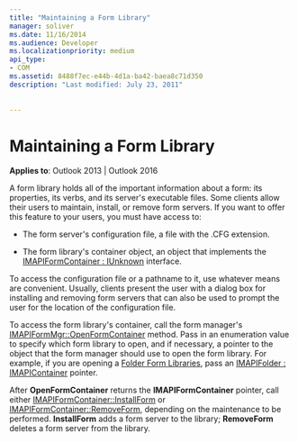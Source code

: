 ```yaml
---
title: "Maintaining a Form Library"
manager: soliver
ms.date: 11/16/2014
ms.audience: Developer
ms.localizationpriority: medium
api_type:
- COM
ms.assetid: 8488f7ec-e44b-4d1a-ba42-baea8c71d350
description: "Last modified: July 23, 2011"
 
 
---
```


# Maintaining a Form Library

  
  
**Applies to**: Outlook 2013 | Outlook 2016 
  
A form library holds all of the important information about a form: its properties, its verbs, and its server's executable files. Some clients allow their users to maintain, install, or remove form servers. If you want to offer this feature to your users, you must have access to:
  
- The form server's configuration file, a file with the .CFG extension.
    
- The form library's container object, an object that implements the [IMAPIFormContainer : IUnknown](imapiformcontaineriunknown.md) interface. 
    
To access the configuration file or a pathname to it, use whatever means are convenient. Usually, clients present the user with a dialog box for installing and removing form servers that can also be used to prompt the user for the location of the configuration file.
  
To access the form library's container, call the form manager's [IMAPIFormMgr::OpenFormContainer](imapiformmgr-openformcontainer.md) method. Pass in an enumeration value to specify which form library to open, and if necessary, a pointer to the object that the form manager should use to open the form library. For example, if you are opening a [Folder Form Libraries](folder-form-libraries.md), pass an [IMAPIFolder : IMAPIContainer](imapifolderimapicontainer.md) pointer. 
  
After **OpenFormContainer** returns the **IMAPIFormContainer** pointer, call either [IMAPIFormContainer::InstallForm](imapiformcontainer-installform.md) or [IMAPIFormContainer::RemoveForm](imapiformcontainer-removeform.md), depending on the maintenance to be performed. **InstallForm** adds a form server to the library; **RemoveForm** deletes a form server from the library. 
  

